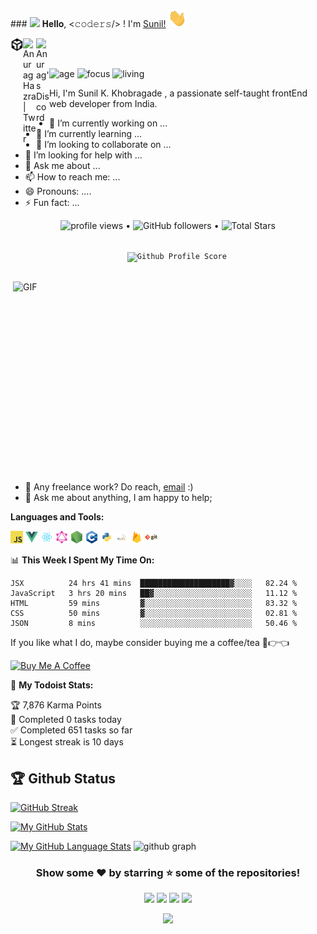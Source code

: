 
###<a target="_blank">
    <img src="https://github.com/JayantGoel001/JayantGoel001/blob/master/GIF/Earth.gif" width="24px" style="max-width:100%;">
  </a> 𝐇𝐞𝐥𝐥𝐨, &lt;𝚌𝚘𝚍𝚎𝚛𝚜/&gt; !    I'm [Sunil!](https://k-naman.github.io/naman) <a target="_blank">
    <img src="https://raw.githubusercontent.com/ABSphreak/ABSphreak/master/gifs/Hi.gif" width="30px"> 
  </a>

<a href="https://codesandbox.io/u/anuraghazra">
  <img align="left" alt="Anurag Hazra | CodeSandbox" width="20px" src="https://raw.githubusercontent.com/anuraghazra/anuraghazra/master/assets/codesandbox.svg" />
</a>
<a href="https://twitter.com/anuraghazru">
  <img align="left" alt="Anurag Hazra | Twitter" width="21px" src="https://raw.githubusercontent.com/anuraghazra/anuraghazra/master/assets/twitter.svg" />
</a>
<a href="https://discord.gg/VK4k3Br">
  <img align="left" alt="Anurag's Discord" width="21px" src="https://raw.githubusercontent.com/anuraghazra/anuraghazra/master/assets/discord-round.svg" />
</a>

<br />
<br />



![age](https://img.shields.io/badge/age-24-blue)
![focus](https://img.shields.io/badge/focus-Ethical_Hacker-brightgreen)
![living](https://img.shields.io/badge/living-Gondia-3c9)


Hi, I'm Sunil K. Khobragade , a passionate self-taught frontEnd web developer from India.


- 🔭 I’m currently working on ...
- 🌱 I’m currently learning ...
- 👯 I’m looking to collaborate on ...
- 🤔 I’m looking for help with ...
- 💬 Ask me about ...
- 📫 How to reach me: ...
- 😄 Pronouns: .... 
- ⚡ Fun fact: ...
  


</a>
<p align="center">
  <img src="https://gpvc.arturio.dev/sunilkhobragade" alt="profile views"> •  
  <img alt="GitHub followers" src="https://img.shields.io/github/followers/Naman-mahi?label=Followers&style=social"> •   
  <img src="https://img.shields.io/github/stars/Naman-mahi?label=Stars" alt="Total Stars">
</p>
<p align="center">
  <code>
    <img src="https://img.shields.io/badge/dynamic/json?label=Gitwar%20Profile%20Score&style=for-the-badge&color=ee6f57&logo=github&logoColor=white&query=score&url=http%3A%2F%2Fgitwar-jayant.herokuapp.com%2Fapi%Naman-mahi" alt="Github Profile Score">
  </code>
</p>
<img align="right" alt="GIF" src="https://github.com/abhisheknaiidu/abhisheknaiidu/blob/master/code.gif?raw=true" width="500" height="320" />
  
- 💼 Any freelance work? Do reach, [email](mailto:skhobragade993@gmail.com) :)
- 💬 Ask me about anything, I am happy to help;

**Languages and Tools:**  

<code><img height="20" src="https://raw.githubusercontent.com/github/explore/80688e429a7d4ef2fca1e82350fe8e3517d3494d/topics/javascript/javascript.png"></code>
<code><img height="20" src="https://raw.githubusercontent.com/github/explore/80688e429a7d4ef2fca1e82350fe8e3517d3494d/topics/vue/vue.png"></code>
<code><img height="20" src="https://raw.githubusercontent.com/github/explore/80688e429a7d4ef2fca1e82350fe8e3517d3494d/topics/react/react.png"></code>
<code><img height="20" src="https://raw.githubusercontent.com/github/explore/5c058a388828bb5fde0bcafd4bc867b5bb3f26f3/topics/graphql/graphql.png"></code>
<code><img height="20" src="https://raw.githubusercontent.com/github/explore/80688e429a7d4ef2fca1e82350fe8e3517d3494d/topics/nodejs/nodejs.png"></code>
<code><img height="20" src="https://raw.githubusercontent.com/github/explore/80688e429a7d4ef2fca1e82350fe8e3517d3494d/topics/cpp/cpp.png"></code>
<code><img height="20" src="https://raw.githubusercontent.com/github/explore/80688e429a7d4ef2fca1e82350fe8e3517d3494d/topics/python/python.png"></code>
<code><img height="20" src="https://raw.githubusercontent.com/github/explore/80688e429a7d4ef2fca1e82350fe8e3517d3494d/topics/mysql/mysql.png"></code>
<code><img height="20" src="https://raw.githubusercontent.com/github/explore/80688e429a7d4ef2fca1e82350fe8e3517d3494d/topics/firebase/firebase.png"></code>
<code><img height="20" src="https://raw.githubusercontent.com/github/explore/80688e429a7d4ef2fca1e82350fe8e3517d3494d/topics/git/git.png"></code>

📊 **This Week I Spent My Time On:**
<!--START_SECTION:waka-->
```text
JSX          24 hrs 41 mins  ████████████████████▓░░░░   82.24 % 
JavaScript   3 hrs 20 mins   ██▓░░░░░░░░░░░░░░░░░░░░░░   11.12 % 
HTML         59 mins         ▓░░░░░░░░░░░░░░░░░░░░░░░░   83.32 % 
CSS          50 mins         ▓░░░░░░░░░░░░░░░░░░░░░░░░   02.81 % 
JSON         8 mins          ░░░░░░░░░░░░░░░░░░░░░░░░░   50.46 % 
```
<!--END_SECTION:waka-->

If you like what I do, maybe consider buying me a coffee/tea 🥺👉👈

<a href="https://www.buymeacoffee.com/abhisheknaiidu" target="_blank"><img src="https://cdn.buymeacoffee.com/buttons/v2/default-red.png" alt="Buy Me A Coffee" width="150" ></a>

🚧 **My Todoist Stats:**
<!-- TODO-IST:START -->
🏆  7,876 Karma Points           
🌸  Completed 0 tasks today           
✅  Completed 651 tasks so far           
⏳  Longest streak is 10 days
<!-- TODO-IST:END -->



## 🏆 Github Status

[![GitHub Streak](https://github-readme-streak-stats.herokuapp.com?user=Naman-mahi&theme=buefy-dark&border=00400C&background=000000&stroke=188137&ring=FF1212&fire=FF0012&currStreakNum=E1FF5D&sideNums=FFFB41&currStreakLabel=98FF8C&sideLabels=7CFF96&dates=FFB0FF)](https://git.io/streak-stats)

[![My GitHub Stats](https://github-readme-stats.vercel.app/api/?username=Naman-mahi&count_private=true&theme=tokyonight&showicons=true)]()

[![My GitHub Language Stats](https://github-readme-stats.vercel.app/api/top-langs/?username=Naman-mahi&langs_count=5&theme=tokyonight)]()
![github graph](https://activity-graph.herokuapp.com/graph?username=Naman-mahi&theme=react-dark&hide_border=true&area=true)

<div align="center">


### Show some ❤️ by starring ⭐ some of the repositories!


[<img src="https://img.shields.io/badge/linkedin-%230077B5.svg?&style=for-the-badge&logo=linkedin&logoColor=white">](https://www.linkedin.com/in/sunilkhobragade/)
[<img src="https://img.shields.io/badge/instagram-%23E4405F.svg?&style=for-the-badge&logo=instagram&logoColor=white">](https://www.instagram.com/naman_khobragade/)
[<img src="https://img.shields.io/badge/facebook-%231877F2.svg?&style=for-the-badge&logo=facebook&logoColor=white">](https://m.facebook.com/naman.k.khobragade.7)
[<img src="https://img.shields.io/badge/Portfolio-%23000000.svg?&style=for-the-badge">](https://k-naman.github.io/naman/)

<a href="https://dev.to/sunilkhobragade"><img height="50" src="https://d2fltix0v2e0sb.cloudfront.net/dev-badge.svg"></a>


</div>



